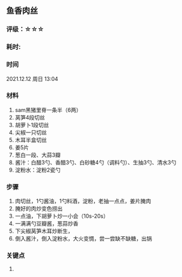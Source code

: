 ## 鱼香肉丝

### 评级：☆☆☆

### 耗时: 

### 时间 
2021.12.12 周日 13:04

### 材料
1. sam黑猪里脊一条半（6两）
2. 莴笋4段切丝
3. 胡萝卜1段切丝
4. 尖椒一只切丝
5. 木耳半盒切丝
6. 姜5片
7. 葱白一段、大蒜3瓣
8. 酱汁：白醋3勺、香醋3勺、白砂糖4勺（调料勺）、生抽3勺、清水3勺
9. 淀粉水：淀粉2瓷勺

### 步骤
1. 肉切丝，1勺酱油，1勺料酒，淀粉，老抽一点点，姜片腌肉
2. 腌好的肉炒变色捞出
3. 一点油，下胡萝卜炒一小会（10s-20s）
4. 一满满勺豆瓣酱，葱蒜炒香
5. 下尖椒莴笋木耳炒断生，
6. 倒入酱汁，倒入淀粉水，大火变惆，尝一尝缺不缺糖，出锅

### 关键点
1. ~~~~